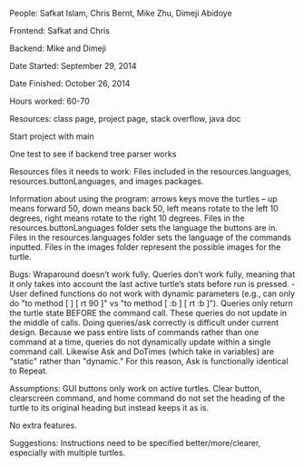 People: Safkat Islam, Chris Bernt, Mike Zhu, Dimeji Abidoye

Frontend: Safkat and Chris

Backend: Mike and Dimeji

Date Started: September 29, 2014

Date Finished: October 26, 2014

Hours worked: 60-70

Resources: class page, project page, stack overflow, java doc

Start project with main

One test to see if backend tree parser works

Resources files it needs to work: Files included in the resources.languages, resources.buttonLanguages, and images packages.

Information about using the program: arrows keys move the turtles – up means forward 50, down means back 50, left means rotate to the left 10 degrees, right means rotate to the right 10 degrees. Files in the resources.buttonLanguages folder sets the language the buttons are in. Files in the resources.languages folder sets the language of the commands inputted. Files in the images folder represent the possible images for the turtle.

Bugs: Wraparound doesn’t work fully. Queries don’t work fully, meaning that it only takes into account the last active turtle’s stats before run is pressed. -User defined functions do not work with dynamic parameters (e.g., can only do "to method [ ] [ rt 90 ]" vs "to method [ :b ] [ rt :b ]"). Queries only return the turtle state BEFORE the command call. These queries do not update in the middle of calls. Doing queries/ask correctly is difficult under current design. Because we pass entire lists of commands rather than one command at a time, queries do not dynamically update within a single command call. Likewise Ask and DoTimes (which take in variables) are "static" rather than "dynamic." For this reason, Ask is functionally identical to Repeat.

Assumptions: GUI buttons only work on active turtles. Clear button, clearscreen command, and home command do not set the heading of the turtle to its original heading but instead keeps it as is. 

No extra features. 

Suggestions: Instructions need to be specified better/more/clearer, especially with multiple turtles. 
